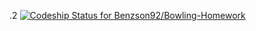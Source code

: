.2
[ ![Codeship Status for Benzson92/Bowling-Homework](https://codeship.io/projects/958b67e0-3b4c-0132-71e5-4a948b101f83/status)](https://codeship.io/projects/42585)
